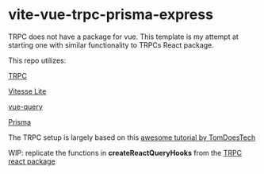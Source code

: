 # vite-vue-trpc-prisma-express

TRPC does not have a package for vue. This template is my attempt at starting one with similar functionality to TRPCs React package.


This repo utilizes:

[TRPC](https://trpc.io/)

[Vitesse Lite](https://github.com/antfu/vitesse-lite)

[vue-query](https://vue-query-next.vercel.app/#/)

[Prisma](https://www.prisma.io/)


The TRPC setup is largely based on this [awesome tutorial by TomDoesTech](https://www.youtube.com/watch?v=syEWlxVFUrY)


WIP: replicate the functions in **createReactQueryHooks** from the [TRPC react package](https://github.com/trpc/trpc/blob/main/packages/react/src/createReactQueryHooks.tsx)
